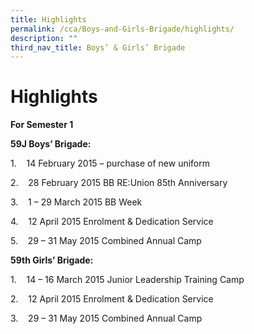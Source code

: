 ```yaml
---
title: Highlights
permalink: /cca/Boys-and-Girls-Brigade/highlights/
description: ""
third_nav_title: Boys’ & Girls’ Brigade
---
```

# Highlights 
**For Semester 1**

**59J Boys’ Brigade:**

1.    14 February 2015 – purchase of new uniform

2.    28 February 2015 BB RE:Union 85th Anniversary

3.    1 – 29 March 2015 BB Week

4.    12 April 2015 Enrolment & Dedication Service

5.    29 – 31 May 2015 Combined Annual Camp

**59th Girls’ Brigade:**

1.    14 – 16 March 2015 Junior Leadership Training Camp

2.    12 April 2015 Enrolment & Dedication Service

3.    29 – 31 May 2015 Combined Annual Camp